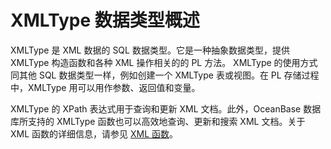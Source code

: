 # XMLType 数据类型概述

XMLType 是 XML 数据的 SQL 数据类型。它是一种抽象数据类型，提供 XMLType 构造函数和各种 XML 操作相关的的 PL 方法。
XMLType 的使用方式同其他 SQL 数据类型一样，例如创建一个 XMLType 表或视图。在 PL 存储过程中，XMLType 用可以用作参数、返回值和变量。

XMLType 的 XPath 表达式用于查询和更新 XML 文档。此外，OceanBase 数据库所支持的 XMLType 函数也可以高效地查询、更新和搜索 XML 文档。关于 XML 函数的详细信息，请参见 [XML 函数](../../../5.functions-of-oracle-mode/2.single-row-functions-of-oracle-mode/13.xml-functions-of-oracle-mode/1.xml-functions-overview-of-oracle-mode.md)。